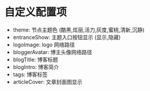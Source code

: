 # 自定义配置项

- theme: 节点主题色 (酷黑,炫丽,活力,灰度,蜜桃,清新,沉静)
- entranceShow: 主题入口按钮显示 (显示,隐藏)
- logoImage: logo 网络路径
- bloggerAvatar: 博主头像网络路径
- blogTitle: 博客标题
- blogIntro: 博客简介
- tags: 博客标签
- articleCover: 文章封面图显示
